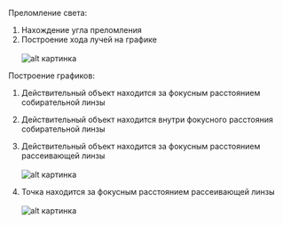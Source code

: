Преломление света:
  1. Нахождение угла преломления
  2. Построение хода лучей на графике\
 \
        ![alt картинка](https://i.ibb.co/yS7Bg6T/photo-2020-04-07-01-52-04.jpg)

Построение графиков:
  1. Действительный объект находится за фокусным расстоянием собирательной линзы
  
  2. Действительный объект находится внутри фокусного расстояния собирательной линзы
  
  3. Действительный объект находится за фокусным расстоянием рассеивающей линзы\
  \
        ![alt картинка](https://i.ibb.co/djrx5Pv/photo-2020-04-07-00-25-42.jpg)
  
  4. Точка находится за фокусным расстоянием рассеивающей линзы\
  \
        ![alt картинка](https://i.ibb.co/xsYpXX0/photo-2020-04-07-09-19-04.jpg)
 
